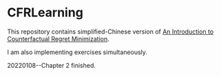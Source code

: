 # CFRLearning

This repository contains simplified-Chinese version of [An Introduction to Counterfactual Regret Minimization](http://modelai.gettysburg.edu/2013/cfr/cft.pdf).

I am also implementing exercises simultaneously.

20220108--Chapter 2 finished.
